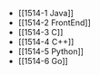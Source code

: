 
- [[1514-1 Java]]
- [[1514-2 FrontEnd]]
- [[1514-3 C]]
- [[1514-4 C++]]
- [[1514-5 Python]]
- [[1514-6 Go]]
